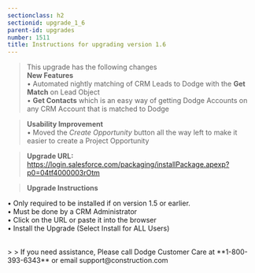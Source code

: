 ```yaml
---
sectionclass: h2
sectionid: upgrade_1_6
parent-id: upgrades
number: 1511
title: Instructions for upgrading version 1.6 
---
```


>This upgrade has the following changes <br>
> **New Features** <br>
•	Automated nightly matching of CRM Leads to Dodge with the **Get Match** on Lead Object <br>
•	**Get Contacts** which is an easy way of getting Dodge Accounts on any CRM Account that is matched to Dodge <br>

>**Usability Improvement**<br>
• Moved the <i>Create Opportunity</i> button all the way left to make it easier to create a Project Opportunity <br>

> **Upgrade URL:**   https://login.salesforce.com/packaging/installPackage.apexp?p0=04tf4000003rOtm

> **Upgrade Instructions**

•	Only required to be installed if on version 1.5 or earlier.   <br>
•	Must be done by a CRM Administrator <br>
•	Click on the URL or paste it into the browser <br>
•	Install the Upgrade (Select Install for ALL Users) <br>

<br>
>
> If you need assistance, Please call Dodge Customer Care at **1-800-393-6343** or email support@construction.com
